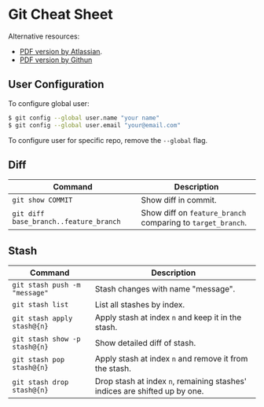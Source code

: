 # Git Cheat Sheet

Alternative resources:
- [PDF version by Atlassian](https://www.atlassian.com/git/tutorials/atlassian-git-cheatsheet).
- [PDF version by Githun](https://education.github.com/git-cheat-sheet-education.pdf)

## User Configuration

To configure global user:

```bash
$ git config --global user.name "your name"
$ git config --global user.email "your@email.com"
```

To configure user for specific repo, remove the `--global` flag.

## Diff
| Command | Description |
| - | - |
| `git show COMMIT` | Show diff in commit. |
| `git diff base_branch..feature_branch` | Show diff on `feature_branch` comparing to `target_branch`. |

## Stash

| Command | Description |
| - | - |
| `git stash push -m "message"` | Stash changes with name "message". |
| `git stash list` | List all stashes by index. |
| `git stash apply stash@{n}` | Apply stash at index `n` and keep it in the stash. |
| `git stash show -p stash@{n}` | Show detailed diff of stash. |
| `git stash pop stash@{n}` | Apply stash at index `n` and remove it from the stash. |
| `git stash drop stash@{n}` | Drop stash at index `n`, remaining stashes' indices are shifted up by one. |
